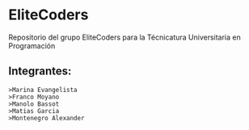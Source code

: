 # EliteCoders
Repositorio del grupo EliteCoders para la Técnicatura Universitaria en Programación 

## Integrantes:

```
>Marina Evangelista
>Franco Moyano
>Manolo Bassot
>Matias Garcia
>Montenegro Alexander
```
